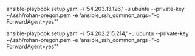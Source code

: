 ansible-playbook setup.yaml -i '54.203.13.126,' -u ubuntu --private-key ~/.ssh/rohan-oregon.pem -e 'ansible_ssh_common_args="-o ForwardAgent=yes"'

ansible-playbook setup.yaml -i '54.202.215.214,' -u ubuntu --private-key ~/.ssh/rohan-oregon.pem -e 'ansible_ssh_common_args="-o ForwardAgent=yes"'
